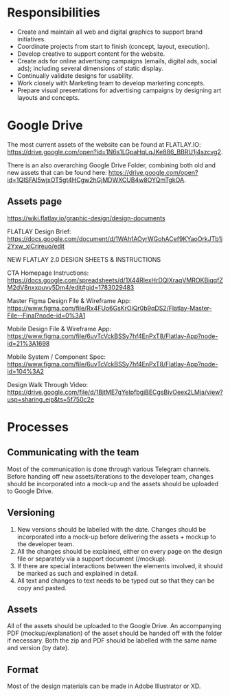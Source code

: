 <!-- TITLE: Graphic Design -->
<!-- SUBTITLE: A quick summary of Graphic Design -->

# Responsibilities
* Create and maintain all web and digital graphics to support brand initiatives.
* Coordinate projects from start to finish (concept, layout, execution).
* Develop creative to support content for the website.
* Create ads for online advertising campaigns (emails, digital ads, social ads); including several dimensions of static display.
* Continually validate designs for usability.
* Work closely with Marketing team to develop marketing concepts.
* Prepare visual presentations for advertising campaigns by designing art layouts and concepts.
# Google Drive
The most current assets of the website can be found at FLATLAY.IO: https://drive.google.com/open?id=1N6s1LGpaHqLqJKe886_BBRU1j4szcvg2.

There is an also overarching Google Drive Folder, combining both old and new assets that can be found here: https://drive.google.com/open?id=1QISFAl5wjxOT5gt4HCgw2hGjMDWXCUB4w8OYQmTgkOA.

## Assets page
https://wiki.flatlay.io/graphic-design/design-documents

FLATLAY Design Brief: https://docs.google.com/document/d/1WAh1AOyrWGohACef9KYaoOrkJTb1j2Yxw_xiCrireuo/edit


NEW FLATLAY 2.0 DESIGN SHEETS & INSTRUCTIONS

CTA Homepage Instructions: https://docs.google.com/spreadsheets/d/1X44RlexHrDQIXraqVMROKBiqqfZM2dV8nxxpuvy5Dm4/edit#gid=1783029483

Master Figma Design File & Wireframe App: https://www.figma.com/file/Rx4FUo6GsKrOiQr0b9qDS2/Flatlay-Master-File--Final?node-id=0%3A1

Mobile Design File & Wireframe App: https://www.figma.com/file/6uvTcVckBSSy7hf4EnPxT8/Flatlay-App?node-id=21%3A1698

Mobile  System / Component Spec: https://www.figma.com/file/6uvTcVckBSSy7hf4EnPxT8/Flatlay-App?node-id=104%3A2

Design Walk Through Video: https://drive.google.com/file/d/1BjtME7qYeIpfbgjBECgsBivOeex2LMja/view?usp=sharing_eip&ts=5f750c2e

# Processes
## Communicating with the team

Most of the communication is done through various Telegram channels. Before handing off new assets/iterations to the developer team, changes should be incorporated into a mock-up and the assets should be uploaded to Google Drive.

## Versioning

1. New versions should be labelled with the date. Changes should be incorporated into a mock-up before delivering the assets + mockup to the developer team.
2. All the changes should be explained, either on every page on the design file or separately via a support document (/mockup).
3. If there are special interactions between the elements involved, it should be marked as such and explained in detail.
4. All text and changes to text needs to be typed out so that they can be copy and pasted.


## Assets

All of the assets should be uploaded to the Google Drive. An accompanying PDF (mockup/explanation) of the asset should be handed off with the folder if necessary. Both the zip and PDF should be labelled with the same name and version (by date).

## Format
Most of the design materials can be made in Adobe Illustrator or XD.